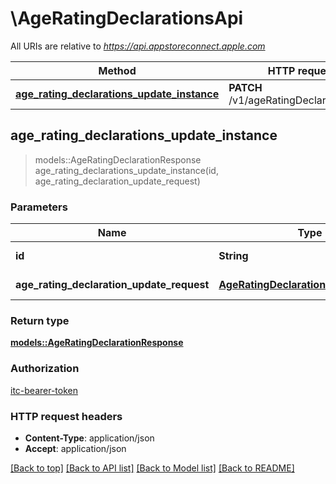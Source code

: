 # \AgeRatingDeclarationsApi

All URIs are relative to *https://api.appstoreconnect.apple.com*

Method | HTTP request | Description
------------- | ------------- | -------------
[**age_rating_declarations_update_instance**](AgeRatingDeclarationsApi.md#age_rating_declarations_update_instance) | **PATCH** /v1/ageRatingDeclarations/{id} | 



## age_rating_declarations_update_instance

> models::AgeRatingDeclarationResponse age_rating_declarations_update_instance(id, age_rating_declaration_update_request)


### Parameters


Name | Type | Description  | Required | Notes
------------- | ------------- | ------------- | ------------- | -------------
**id** | **String** | the id of the requested resource | [required] |
**age_rating_declaration_update_request** | [**AgeRatingDeclarationUpdateRequest**](AgeRatingDeclarationUpdateRequest.md) | AgeRatingDeclaration representation | [required] |

### Return type

[**models::AgeRatingDeclarationResponse**](AgeRatingDeclarationResponse.md)

### Authorization

[itc-bearer-token](../README.md#itc-bearer-token)

### HTTP request headers

- **Content-Type**: application/json
- **Accept**: application/json

[[Back to top]](#) [[Back to API list]](../README.md#documentation-for-api-endpoints) [[Back to Model list]](../README.md#documentation-for-models) [[Back to README]](../README.md)


